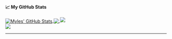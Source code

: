 <!--
**NiemanMyles/NiemanMyles** is a ✨ _special_ ✨ repository because its `README.md` (this file) appears on your GitHub profile.

Here are some ideas to get you started:

- 🔭 I’m currently working on ...
- 🌱 I’m currently learning ...
- 👯 I’m looking to collaborate on ...
- 🤔 I’m looking for help with ...
- 💬 Ask me about ...
- 📫 How to reach me: ...
- 😄 Pronouns: ...
- ⚡ Fun fact: ...
-->
#### &#x1f4c8; My GitHub Stats

<a href="">
  <img align="center" src="https://github-readme-stats.vercel.app/api?username=NiemanMyles&show_icons=true&line_height=33&count_private=true&theme=tokyonight" alt="Myles' GitHub Stats" />
</a>

<a href="">
  <img align="center" src="https://github-readme-stats.vercel.app/api/top-langs/?username=NiemanMyles&&hide=cmake&langs_count=4&line_height=35&theme=tokyonight" />
</a>

<a href="">
  <img src="https://github-readme-streak-stats.herokuapp.com/?user=NiemanMyles&theme=tokyonight" />
</a>
<br/>
<a href="https://twitter.com/ha1ks">
  <img src="https://img.shields.io/twitter/follow/ha1ks?style=for-the-badge&logo=twitter&&labelColor=1f1f1f&color=5fffaf" />
</a>

---

